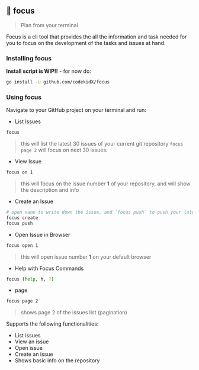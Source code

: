 ## 🎯 focus

> Plan from your terminal

Focus is a cli tool that provides the all the information and task needed for you
to focus on the development of the tasks and issues at hand.

### Installing focus

**Install script is WIP!!** - for now do:

```bash
go install -u github.com/codekidX/focus
```

### Using focus

Navigate to your GitHub project on your terminal and run:

- List Issues

```bash
focus
```

> this will list the latest 30 issues of your current git repository `focus page 2` will focus on next 30 issues.

- View Issue

```bash
focus on 1
```

> this will focus on the issue number **1** of your repository, and will show the description and info

- Create an Issue

```bash
# open nano to write down the issue, and `focus push` to push your latest issue
focus create
focus push
```

- Open Issue in Browser

```bash
focus open 1
```

> this will open issue number **1** on your default browser

- Help with Focus Commands

```bash
focus (help, h, ?)
```

- page

```bash
focus page 2
```

> shows page 2 of the issues list (pagination)

Supports the following functionalities:

- List issues
- View an issue
- Open issue
- Create an issue
- Shows basic info on the repository
